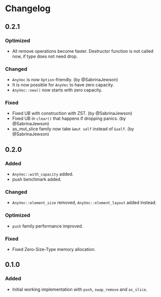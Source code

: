 # Changelog

## 0.2.1
### Optimized
- All remove operations become faster. Destructor function is not 
called now, if type does not need drop.

### Changed
- `AnyVec` is now `Option`-friendly. (by @SabrinaJewson)
- It is now possible for `AnyVec` to have zero capacity. 
- `AnyVec::new()` now starts with zero capacity.

### Fixed
- Fixed UB with construction with ZST. (by @SabrinaJewson)
- Fixed UB in `clear()` that happens if dropping panics. (by @SabrinaJewson)
- as_mut_slice family now take `&mut self` instead of `&self`. (by @SabrinaJewson)

## 0.2.0
### Added
- `AnyVec::with_capacity` added.
- push benchmark added.
### Changed
- `AnyVec::element_size` removed, `AnyVec::element_layout` added instead.
### Optimized
- `push` family performance improved.
### Fixed
- Fixed Zero-Size-Type memory allocation.

## 0.1.0
### Added
- Initial working implementation with `push`, `swap_remove` and `as_slice`.